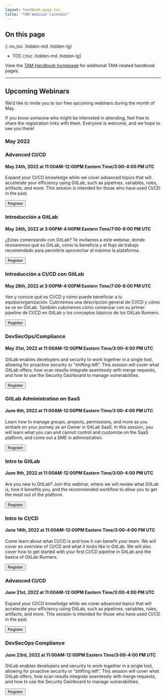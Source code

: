 ```yaml
---
layout: handbook-page-toc
title: "TAM Webinar Calendar"
---
```

## On this page
{:.no_toc .hidden-md .hidden-lg}

- TOC
{:toc .hidden-md .hidden-lg}

View the [TAM Handbook homepage](/handbook/customer-success/tam/) for additional TAM-related handbook pages.

---

## Upcoming Webinars

We’d like to invite you to our free upcoming webinars during the month of May.

If you know someone who might be interested in attending, feel free to share the registration links with them. Everyone is welcome, and we hope to see you there!


### May 2022

### Advanced CI/CD 
#### May 24th, 2022 at 11:00AM-12:00PM Eastern Time/3:00-4:00 PM UTC

Expand your CI/CD knowledge while we cover advanced topics that will accelerate your efficiency using GitLab, such as pipelines, variables, rules, artifacts, and more. This session is intended for those who have used CI/CD in the past.
 
[<button class="btn btn-primary" type="button">Register</button>](https://gitlab.zoom.us/webinar/register/WN_aWj_kz5XSY6rJg5gU82Sww)

### Introducción a GitLab
#### May 24th, 2022 at 3:00PM-4:00PM Eastern Time/7:00-8:00 PM UTC

¿Estas comenzando con GitLab? Te invitamos a este webinar, donde revisaremos qué es GitLab, cómo lo beneficia y el flujo de trabajo recomendado para permitirle aprovechar al máximo la plataforma.

[<button class="btn btn-primary" type="button">Register</button>](https://gitlab.zoom.us/webinar/register/WN_cp7RI389RpScOixaSe1wyA)

### Introducción a CI/CD con GitLab
#### May 26th, 2022 at 3:00PM-4:00PM Eastern Time/7:00-8:00 PM UTC

Ven y conoce qué es CI/CD y cómo puede beneficiar a tu equipo/organización. Cubriremos una descripción general de CI/CD y cómo se ve en GitLab. También cubriremos cómo comenzar con su primer pipeline de CI/CD en GitLab y los conceptos básicos de los GitLab Runners.

[<button class="btn btn-primary" type="button">Register</button>](https://gitlab.zoom.us/webinar/register/WN_ztNbL4O3RSmBQjZSyYTQJg)

### DevSecOps/Compliance 
#### May 31st, 2022 at 11:00AM-12:00PM Eastern Time/3:00-4:00 PM UTC

GitLab enables developers and security to work together in a single tool, allowing for proactive security or “shifting left”. This session will cover what GitLab offers, how scan results integrate seamlessly with merge requests, and how to use the Security Dashboard to manage vulnerabilities.
 
[<button class="btn btn-primary" type="button">Register</button>](https://gitlab.zoom.us/webinar/register/WN_tZ7ZCQSxRVaH8fwU8I9PSg)

### GitLab Administration on SaaS
#### June 6th, 2022 at 11:00AM-12:00PM Eastern Time/3:00-4:00 PM UTC

Learn how to manage groups, projects, permissions, and more as you embark on your journey as an Owner in GitLab SaaS. In this session, you will learn what you can and cannot control and customize on the SaaS platform, and come out a SME in administration.
 
[<button class="btn btn-primary" type="button">Register</button>](https://gitlab.zoom.us/webinar/register/WN_3xY05EQVTGipHEBVAkqmMQ)

### Intro to GitLab
#### June 9th, 2022 at 11:00AM-12:00PM Eastern Time/3:00-4:00 PM UTC

Are you new to GitLab? Join this webinar, where we will review what GitLab is, how it benefits you, and the recommended workflow to allow you to get the most out of the platform.
 
[<button class="btn btn-primary" type="button">Register</button>](https://gitlab.zoom.us/webinar/register/WN_SpBFgR7WQ9KwqRBMUygLXQ)

### Intro to CI/CD
#### June 14th, 2022 at 11:00AM-12:00PM Eastern Time/3:00-4:00 PM UTC

Come learn about what CI/CD is and how it can benefit your team. We will cover an overview of CI/CD and what it looks like in GitLab. We will also cover how to get started with your first CI/CD pipeline in GitLab and the basics of GitLab Runners.
 
[<button class="btn btn-primary" type="button">Register</button>](https://gitlab.zoom.us/webinar/register/WN_8i5GYE8TSGKNmBxgCyvhJw)

### Advanced CI/CD
#### June 21st, 2022 at 11:00AM-12:00PM Eastern Time/3:00-4:00 PM UTC

Expand your CI/CD knowledge while we cover advanced topics that will accelerate your efficiency using GitLab, such as pipelines, variables, rules, artifacts, and more. This session is intended for those who have used CI/CD in the past.
 
[<button class="btn btn-primary" type="button">Register</button>](https://gitlab.zoom.us/webinar/register/WN_NFRuq6lMR9aWXgqc4Q19pA)

### DevSecOps Compliance
#### June 23rd, 2022 at 11:00AM-12:00PM Eastern Time/3:00-4:00 PM UTC

GitLab enables developers and security to work together in a single tool, allowing for proactive security or “shifting left”. This session will cover what GitLab offers, how scan results integrate seamlessly with merge requests, and how to use the Security Dashboard to manage vulnerabilities.
 
[<button class="btn btn-primary" type="button">Register</button>](https://gitlab.zoom.us/webinar/register/WN_hhtmjEXMSSWKOCl7O5XjjA)





